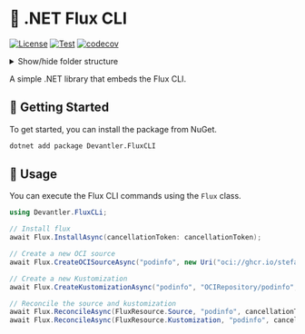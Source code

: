 # 🔁 .NET Flux CLI

[![License](https://img.shields.io/badge/License-Apache_2.0-blue.svg)](https://opensource.org/licenses/Apache-2.0)
[![Test](https://github.com/devantler/dotnet-flux-cli/actions/workflows/test.yaml/badge.svg)](https://github.com/devantler/dotnet-flux-cli/actions/workflows/test.yaml)
[![codecov](https://codecov.io/gh/devantler/dotnet-flux-cli/graph/badge.svg?token=RhQPb4fE7z)](https://codecov.io/gh/devantler/dotnet-flux-cli)

<details>
  <summary>Show/hide folder structure</summary>

<!-- readme-tree start -->
```
.
├── .github
│   ├── scripts
│   └── workflows
├── Devantler.FluxCLI
│   └── runtimes
│       ├── linux-arm64
│       │   └── native
│       ├── linux-x64
│       │   └── native
│       ├── osx-arm64
│       │   └── native
│       ├── osx-x64
│       │   └── native
│       ├── win-arm64
│       │   └── native
│       └── win-x64
│           └── native
└── Devantler.FluxCLI.Tests
    ├── FluxTests
    └── assets

20 directories
```
<!-- readme-tree end -->

</details>

A simple .NET library that embeds the Flux CLI.

## 🚀 Getting Started

To get started, you can install the package from NuGet.

```bash
dotnet add package Devantler.FluxCLI
```

## 📝 Usage

You can execute the Flux CLI commands using the `Flux` class.

```csharp
using Devantler.FluxCLi;

// Install flux
await Flux.InstallAsync(cancellationToken: cancellationToken);

// Create a new OCI source
await Flux.CreateOCISourceAsync("podinfo", new Uri("oci://ghcr.io/stefanprodan/manifests/podinfo"));

// Create a new Kustomization
await Flux.CreateKustomizationAsync("podinfo", "OCIRepository/podinfo", "");

// Reconcile the source and kustomization
await Flux.ReconcileAsync(FluxResource.Source, "podinfo", cancellationToken: cancellationToken);
await Flux.ReconcileAsync(FluxResource.Kustomization, "podinfo", cancellationToken: cancellationToken);

```
